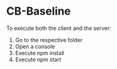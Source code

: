 # CB-Baseline
To execute both the client and the server:
1. Go to the respective folder
2. Open a console
3. Execute npm install
4. Execute npm start